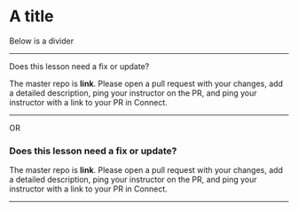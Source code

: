 # A title

Below is a divider

---

Does this lesson need a fix or update?

The master repo is **link**. Please open a pull request with your changes, add a detailed description, ping your instructor on the PR, and ping your instructor with a link to your PR in Connect.

___

OR

### Does this lesson need a fix or update?

The master repo is **link**. Please open a pull request with your changes, add a detailed description, ping your instructor on the PR, and ping your instructor with a link to your PR in Connect.


---

